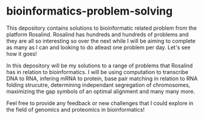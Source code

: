 # bioinformatics-problem-solving

This depository contains solutions to bioinformatic related problem from the platform Rosalind. Rosalind has hundreds and hundreds of problems and they are all so interesting so over the next while I will be aiming to complete as many as I can and looking to do atleast one problem per day. Let's see how it goes!

In this depository will be my solutions to a range of problems that Rosalind has in relation to bioinformatics. I will be using computation to transcribe DNA to RNA, infering mRNA to protein, base pair matching in relation to RNA folding strucutre, determining independant segregation of chromosomes, maximizing the gap symbols of an optimal alignment and many many more.

Feel free to provide any feedback or new challenges that I could explore in the field of genomics and proteomics in bioinformatics!
